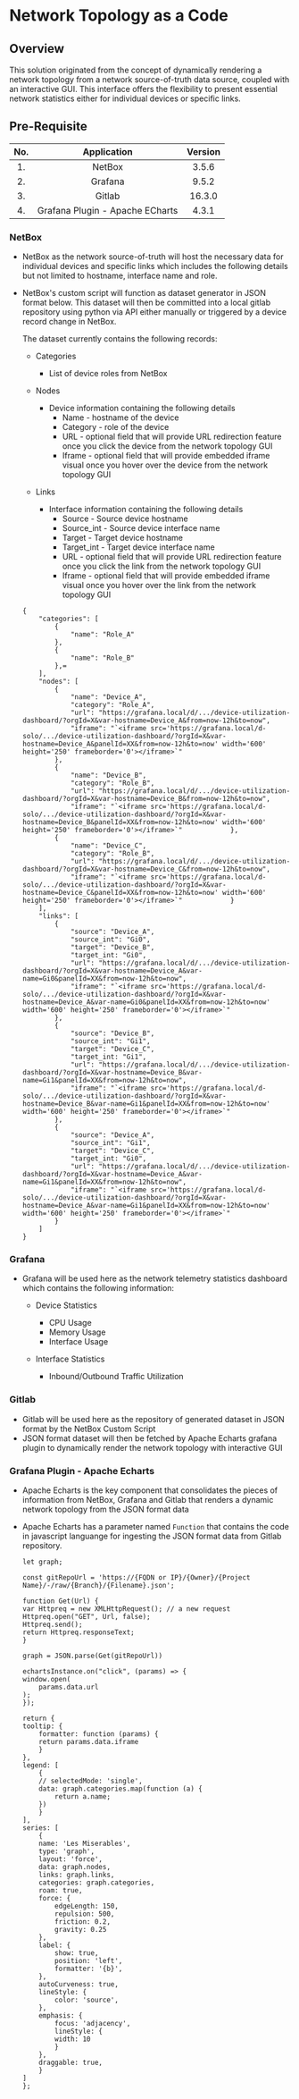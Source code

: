 # Network Topology as a Code

## Overview

This solution originated from the concept of dynamically rendering a network topology from a network source-of-truth data source, coupled with an interactive GUI. This interface offers the flexibility to present essential network statistics either for individual devices or specific links.

## Pre-Requisite

| No.  | Application                     | Version |
|:----:|:-------------------------------:|:-------:|
| 1.   | NetBox                          | 3.5.6   |
| 2.   | Grafana                         | 9.5.2   |
| 3.   | Gitlab                          | 16.3.0  |
| 4.   | Grafana Plugin - Apache ECharts | 4.3.1   |

### NetBox

- NetBox as the network source-of-truth will host the necessary data for individual devices and specific links which includes the following details but not limited to hostname, interface name and role.
- NetBox's custom script will function as dataset generator in JSON format below. This dataset will then be committed into a local gitlab repository using python via API either manually or triggered by a device record change in NetBox.

    The dataset currently contains the following records:

    - Categories
        - List of device roles from NetBox

    - Nodes
        - Device information containing the following details
            - Name - hostname of the device
            - Category - role of the device
            - URL - optional field that will provide URL redirection feature once you click the device from the network topology GUI
            - Iframe - optional field that will provide embedded iframe visual once you hover over the device from the network topology GUI

    - Links
        - Interface information containing the following details
            - Source - Source device hostname
            - Source_int - Source device interface name
            - Target - Target device hostname
            - Target_int - Target device interface name
            - URL - optional field that will provide URL redirection feature once you click the link from the network topology GUI
            - Iframe - optional field that will provide embedded iframe visual once you hover over the link from the network topology GUI

    ```
    {
        "categories": [
            {
                "name": "Role_A"
            },
            {
                "name": "Role_B"
            },=
        ],
        "nodes": [
            {
                "name": "Device_A",
                "category": "Role_A",
                "url": "https://grafana.local/d/.../device-utilization-dashboard/?orgId=X&var-hostname=Device_A&from=now-12h&to=now",
                "iframe": "`<iframe src='https://grafana.local/d-solo/.../device-utilization-dashboard/?orgId=X&var-hostname=Device_A&panelId=XX&from=now-12h&to=now' width='600' height='250' frameborder='0'></iframe>`"
            },
            {
                "name": "Device_B",
                "category": "Role_B",
                "url": "https://grafana.local/d/.../device-utilization-dashboard/?orgId=X&var-hostname=Device_B&from=now-12h&to=now",
                "iframe": "`<iframe src='https://grafana.local/d-solo/.../device-utilization-dashboard/?orgId=X&var-hostname=Device_B&panelId=XX&from=now-12h&to=now' width='600' height='250' frameborder='0'></iframe>`"            },
            {
                "name": "Device_C",
                "category": "Role_B",
                "url": "https://grafana.local/d/.../device-utilization-dashboard/?orgId=X&var-hostname=Device_C&from=now-12h&to=now",
                "iframe": "`<iframe src='https://grafana.local/d-solo/.../device-utilization-dashboard/?orgId=X&var-hostname=Device_C&panelId=XX&from=now-12h&to=now' width='600' height='250' frameborder='0'></iframe>`"            }
        ],
        "links": [
            {
                "source": "Device_A",
                "source_int": "Gi0",
                "target": "Device_B",
                "target_int: "Gi0",
                "url": "https://grafana.local/d/.../device-utilization-dashboard/?orgId=X&var-hostname=Device_A&var-name=Gi0&panelId=XX&from=now-12h&to=now",
                "iframe": "`<iframe src='https://grafana.local/d-solo/.../device-utilization-dashboard/?orgId=X&var-hostname=Device_A&var-name=Gi0&panelId=XX&from=now-12h&to=now' width='600' height='250' frameborder='0'></iframe>`"     
            },
            {
                "source": "Device_B",
                "source_int": "Gi1",
                "target": "Device_C",
                "target_int: "Gi1",
                "url": "https://grafana.local/d/.../device-utilization-dashboard/?orgId=X&var-hostname=Device_B&var-name=Gi1&panelId=XX&from=now-12h&to=now",
                "iframe": "`<iframe src='https://grafana.local/d-solo/.../device-utilization-dashboard/?orgId=X&var-hostname=Device_B&var-name=Gi1&panelId=XX&from=now-12h&to=now' width='600' height='250' frameborder='0'></iframe>`"     
            },
            {
                "source": "Device_A",
                "source_int": "Gi1",
                "target": "Device_C",
                "target_int: "Gi0",
                "url": "https://grafana.local/d/.../device-utilization-dashboard/?orgId=X&var-hostname=Device_A&var-name=Gi1&panelId=XX&from=now-12h&to=now",
                "iframe": "`<iframe src='https://grafana.local/d-solo/.../device-utilization-dashboard/?orgId=X&var-hostname=Device_A&var-name=Gi1&panelId=XX&from=now-12h&to=now' width='600' height='250' frameborder='0'></iframe>`"  
            }
        ]
    }
    ```

### Grafana

- Grafana will be used here as the network telemetry statistics dashboard which contains the following information:
    
    - Device Statistics
        - CPU Usage
        - Memory Usage
        - Interface Usage

    - Interface Statistics
        - Inbound/Outbound Traffic Utilization

### Gitlab

- Gitlab will be used here as the repository of generated dataset in JSON format by the NetBox Custom Script
- JSON format dataset will then be fetched by Apache Echarts grafana plugin to dynamically render the network topology with interactive GUI

### Grafana Plugin - Apache Echarts

- Apache Echarts is the key component that consolidates the pieces of information from NetBox, Grafana and Gitlab that renders a dynamic network topology from the JSON format data
- Apache Echarts has a parameter named `Function` that contains the code in javascript languange for ingesting the JSON format data from Gitlab repository.

    ```
    let graph;

    const gitRepoUrl = 'https://{FQDN or IP}/{Owner}/{Project Name}/-/raw/{Branch}/{Filename}.json';

    function Get(Url) {
    var Httpreq = new XMLHttpRequest(); // a new request
    Httpreq.open("GET", Url, false);
    Httpreq.send();
    return Httpreq.responseText;
    }

    graph = JSON.parse(Get(gitRepoUrl))

    echartsInstance.on("click", (params) => {
    window.open(
        params.data.url
    );
    });

    return {
    tooltip: {
        formatter: function (params) {
        return params.data.iframe
        }
    },
    legend: [
        {
        // selectedMode: 'single',
        data: graph.categories.map(function (a) {
            return a.name;
        })
        }
    ],
    series: [
        {
        name: 'Les Miserables',
        type: 'graph',
        layout: 'force',
        data: graph.nodes,
        links: graph.links,
        categories: graph.categories,
        roam: true,
        force: {
            edgeLength: 150,
            repulsion: 500,
            friction: 0.2,
            gravity: 0.25
        },
        label: {
            show: true,
            position: 'left',
            formatter: '{b}',
        },
        autoCurveness: true,
        lineStyle: {
            color: 'source',
        },
        emphasis: {
            focus: 'adjacency',
            lineStyle: {
            width: 10
            }
        },
        draggable: true,
        }
    ]
    };
    ```